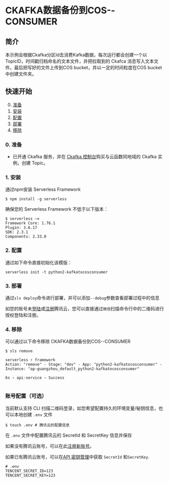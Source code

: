 # CKAFKA数据备份到COS--CONSUMER

## 简介

本示例会根据Ckafka分区Id去消费Kafka数据，每次运行都会创建一个以TopicID，时间戳归档命名的文本文件，并把拉取到的 Ckafca 消息写入文本文件。最后把写好的文件上传到COS bucket，并以一定的时间粒度在COS bucket中创建文件夹。

## 快速开始

0. [准备](#0-准备)
1. [安装](#1-安装)
2. [配置](#2-配置)
3. [部署](#3-部署)
4. [移除](#4-移除)

### 0. 准备
- 已开通 Ckafka 服务，并在 [Ckafka 控制台](https://console.cloud.tencent.com/ckafka?rid=1)购买与云函数同地域的 Ckafka 实例，创建 Topic。

### 1. 安装

通过npm安装 Serverless Framework

```console
$ npm install -g serverless
```

确保您的 Serverless Framework 不低于以下版本：

```shell
$ serverless –v
Framework Core: 1.76.1
Plugin: 3.6.17
SDK: 2.3.1
Components: 2.33.0
```


### 2. 配置

通过如下命令直接初始化该模版：

```
serverless init -t python2-kafkatocosconsumer
```

### 3. 部署

通过`sls deploy`命令进行部署，并可以添加`--debug`参数查看部署过程中的信息

如您的账号未[登陆](https://cloud.tencent.com/login)或[注册](https://cloud.tencent.com/register)腾讯云，您可以直接通过`微信`扫描命令行中的二维码进行授权登陆和注册。

### 4. 移除

可以通过以下命令移除 CKAFKA数据备份到COS--CONSUMER

```console
$ sls remove 

serverless ⚡ framework
Action: "remove" - Stage: "dev" - App: "python2-kafkatocosconsumer" - Instance: "ap-guangzhou_default_python2-kafkatocosconsumer"

6s › api-service › Success
  
```

### 账号配置（可选）

当前默认支持 CLI 扫描二维码登录，如您希望配置持久的环境变量/秘钥信息，也可以本地创建 `.env` 文件

```console
$ touch .env # 腾讯云的配置信息
```

在 `.env` 文件中配置腾讯云的 SecretId 和 SecretKey 信息并保存

如果没有腾讯云账号，可以在此[注册新账号](https://cloud.tencent.com/register)。

如果已有腾讯云账号，可以在[API 密钥管理](https://console.cloud.tencent.com/cam/capi)中获取 `SecretId` 和`SecretKey`.

```
# .env
TENCENT_SECRET_ID=123
TENCENT_SECRET_KEY=123
```